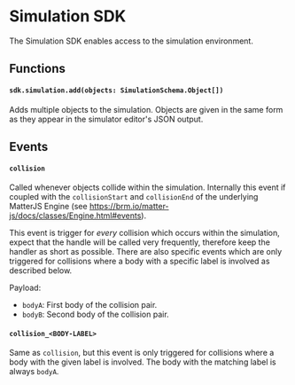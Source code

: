 # Simulation SDK
The Simulation SDK enables access to the simulation environment.

## Functions
#### `sdk.simulation.add(objects: SimulationSchema.Object[])`
Adds multiple objects to the simulation. Objects are given in the same form as they appear in the simulator editor's JSON output.

## Events
#### `collision`
Called whenever objects collide within the simulation. Internally this event if coupled with the `collisionStart` and `collisionEnd` of the underlying MatterJS Engine (see https://brm.io/matter-js/docs/classes/Engine.html#events).

This event is trigger for *every* collision which occurs within the simulation, expect that the handle will be called very frequently, therefore keep the handler as short as possible. There are also specific events which are only triggered for collisions where a body with a specific label is involved as described below.

Payload:
- `bodyA`: First body of the collision pair.
- `bodyB`: Second body of the collision pair.

#### `collision_<BODY-LABEL>`
Same as `collision`, but this event is only triggered for collisions where a body with the given label is involved. The body with the matching label is always `bodyA`.
